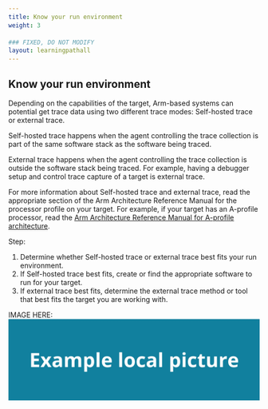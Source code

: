 ```yaml
---
title: Know your run environment
weight: 3

### FIXED, DO NOT MODIFY
layout: learningpathall
---
```


## Know your run environment
Depending on the capabilities of the target, Arm-based systems can potential get trace data using two different trace modes: Self-hosted trace or external trace. 

Self-hosted trace happens when the agent controlling the trace collection is part of the same software stack as the software being traced.

External trace happens when the agent controlling the trace collection is outside the software stack being traced. For example, having a debugger setup and control trace capture of a target is external trace.

For more information about Self-hosted trace and external trace, read the appropriate section of the Arm Architecture Reference Manual for the processor profile on your target. For example, if your target has an A-profile processor, read the [Arm Architecture Reference Manual for A-profile architecture](https://developer.arm.com/documentation/ddi0487/latest/).

Step:

1. Determine whether Self-hosted trace or external trace best fits your run environment.
2. If Self-hosted trace best fits, create or find the appropriate software to run for your target.
3. If external trace best fits, determine the external trace method or tool that best fits the target you are working with.

IMAGE HERE:
![example image alt-text#center](example-picture.png "Figure 1. Example image caption")
